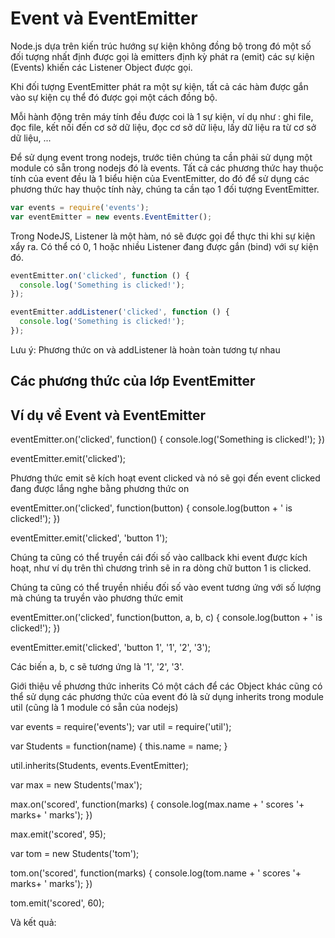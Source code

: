 # Event và EventEmitter

Node.js dựa trên kiến trúc hướng sự kiện không đồng bộ trong đó một số đối tượng nhất định được gọi là emitters định kỳ phát ra (emit) các sự kiện (Events) khiến các Listener Object được gọi.

Khi đối tượng EventEmitter phát ra một sự kiện, tất cả các hàm được gắn vào sự kiện cụ thể đó được gọi một cách đồng bộ.

Mỗi hành động trên máy tính đều được coi là 1 sự kiện, ví dụ như : ghi file, đọc file, kết nối đến cơ sở dữ liệu, đọc cơ sở dữ liệu, lấy dữ liệu ra từ cơ sở dữ liệu, ...

Để sử dụng event trong nodejs, trước tiên chúng ta cần phải sử dụng một module có sẵn trong nodejs đó là events. Tất cả các phương thức hay thuộc tính của event đều là 1 biểu hiện của EventEmitter, do đó để sử dụng các phương thức hay thuộc tính này, chúng ta cần tạo 1 đối tượng EventEmitter.

```js
var events = require('events');
var eventEmitter = new events.EventEmitter();
```

Trong NodeJS, Listener là một hàm, nó sẽ được gọi để thực thi khi sự kiện xẩy ra. Có thể có 0, 1 hoặc nhiều Listener đang được gắn (bind) với sự kiện đó.

```js
eventEmitter.on('clicked', function () {
  console.log('Something is clicked!');
});

eventEmitter.addListener('clicked', function () {
  console.log('Something is clicked!');
});
```

Lưu ý: Phương thức on và addListener là hoàn toàn tương tự nhau

## Các phương thức của lớp EventEmitter

## Ví dụ về Event và EventEmitter

eventEmitter.on('clicked', function() {
console.log('Something is clicked!');
})

eventEmitter.emit('clicked');

Phương thức emit sẽ kích hoạt event clicked và nó sẽ gọi đến event clicked đang được lắng nghe bằng phương thức on

eventEmitter.on('clicked', function(button) {
console.log(button + ' is clicked!');
})

eventEmitter.emit('clicked', 'button 1');

Chúng ta cũng có thể truyền cái đối số vào callback khi event được kích hoạt, như ví dụ trên thì chương trình sẽ in ra dòng chữ button 1 is clicked.

Chúng ta cũng có thể truyền nhiều đối số vào event tương ứng với số lượng mà chúng ta truyền vào phương thức emit

eventEmitter.on('clicked', function(button, a, b, c) {
console.log(button + ' is clicked!');
})

eventEmitter.emit('clicked', 'button 1', '1', '2', '3');

Các biến a, b, c sẽ tương ứng là '1', '2', '3'.

Giới thiệu về phương thức inherits
Có một cách để các Object khác cũng có thể sử dụng các phương thức của event đó là sử dụng inherits trong module util (cũng là 1 module có sẵn của nodejs)

var events = require('events');
var util = require('util');

var Students = function(name) {
this.name = name;
}

util.inherits(Students, events.EventEmitter);

var max = new Students('max');

max.on('scored', function(marks) {
console.log(max.name + ' scores '+ marks+ ' marks');
})

max.emit('scored', 95);

var tom = new Students('tom');

tom.on('scored', function(marks) {
console.log(tom.name + ' scores '+ marks+ ' marks');
})

tom.emit('scored', 60);

Và kết quả:
